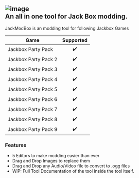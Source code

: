 ![image](https://user-images.githubusercontent.com/55576076/229915414-3cafee76-33d2-49a4-8df7-7399bbba74e0.png)  
An all in one tool for Jack Box modding.
---

JackModBox is an modding tool for following Jackbox Games

| Game  | Supported |
| ------------- | :-------------: |
| Jackbox Party Pack   | ✔️  |
| Jackbox Party Pack 2  | ✔️  |
| Jackbox Party Pack 3  | ✔️  |
| Jackbox Party Pack 4  | ✔️  |
| Jackbox Party Pack 5  | ✔️  |
| Jackbox Party Pack 6  | ✔️  |
| Jackbox Party Pack 7  | ✔️  |
| Jackbox Party Pack 8  | ✔️  |
| Jackbox Party Pack 9  | ✔️  |

### Features

- 5 Editors to make modding easier than ever
- Drag and Drop Images to replace them
- Drag and Drop any Audio/Video file to convert to .ogg files
- WIP: Full Tool Documentation of the tool inside the tool itself.
